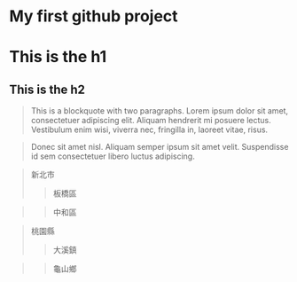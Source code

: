 # My first github project


# This is the h1

## This is the h2

> This is a blockquote with two paragraphs. Lorem ipsum dolor sit amet,
> consectetuer adipiscing elit. Aliquam hendrerit mi posuere lectus.
> Vestibulum enim wisi, viverra nec, fringilla in, laoreet vitae, risus.

> Donec sit amet nisl. Aliquam semper ipsum sit amet velit. Suspendisse
> id sem consectetuer libero luctus adipiscing.

> 新北市
>>板橋區

>>中和區

> 桃園縣
>>大溪鎮

>>龜山鄉
